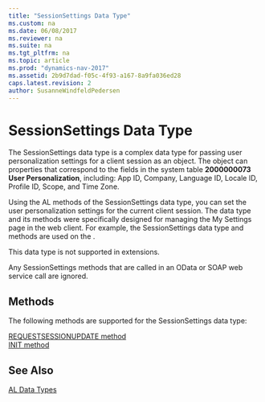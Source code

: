 ```yaml
---
title: "SessionSettings Data Type"
ms.custom: na
ms.date: 06/08/2017
ms.reviewer: na
ms.suite: na
ms.tgt_pltfrm: na
ms.topic: article
ms.prod: "dynamics-nav-2017"
ms.assetid: 2b9d7dad-f05c-4f93-a167-8a9fa036ed28
caps.latest.revision: 2
author: SusanneWindfeldPedersen
---
```

# SessionSettings Data Type
The SessionSettings data type is a complex data type for passing user personalization settings for a client session as an object. The object can properties that correspond to the fields in the system table **2000000073 User Personalization**, including: App ID, Company, Language ID, Locale ID, Profile ID, Scope, and Time Zone.

Using the AL methods of the SessionSettings data type, you can set the user personalization settings for the current client session. The data type and its methods were specifically designed for managing the My Settings page in the web client.  For example, the SessionSettings data type and methods are used on the .

This data type is not supported in extensions.

Any SessionSettings methods that are called in an OData or SOAP web service call are ignored.

## Methods
The following methods are supported for the SessionSettings data type:

[REQUESTSESSIONUPDATE method](../methods/devenv-requestsessionupdate-method.md)   
[INIT method](../methods/devenv-init-method.md)   



## See Also  
[AL Data Types](devenv-al-data-types.md)  